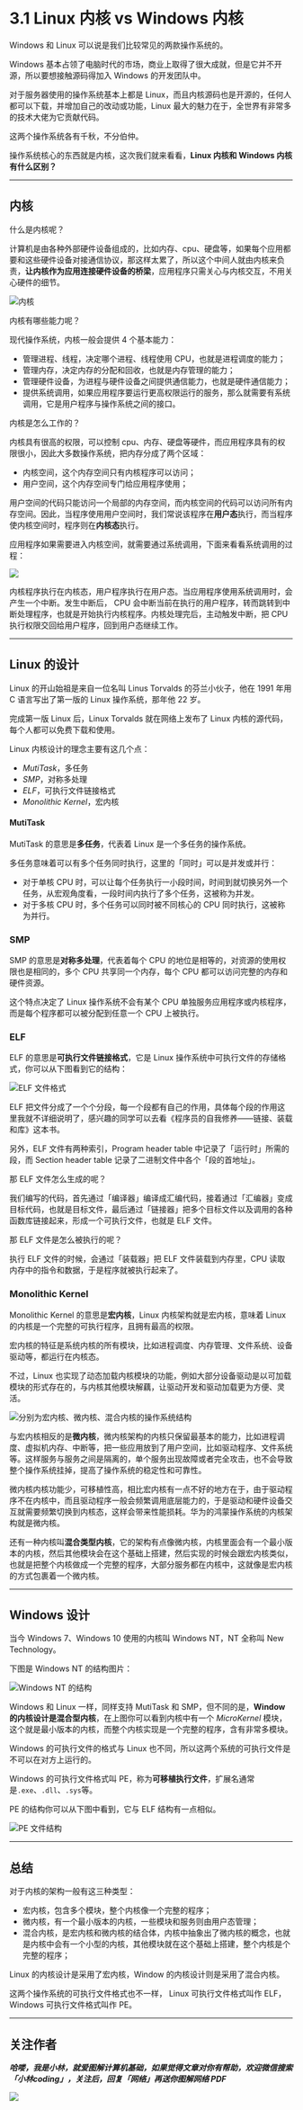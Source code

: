 # 3.1 Linux 内核 vs Windows 内核

Windows 和 Linux 可以说是我们比较常见的两款操作系统的。

Windows 基本占领了电脑时代的市场，商业上取得了很大成就，但是它并不开源，所以要想接触源码得加入 Windows 的开发团队中。

对于服务器使用的操作系统基本上都是 Linux，而且内核源码也是开源的，任何人都可以下载，并增加自己的改动或功能，Linux 最大的魅力在于，全世界有非常多的技术大佬为它贡献代码。

这两个操作系统各有千秋，不分伯仲。

操作系统核心的东西就是内核，这次我们就来看看，**Linux 内核和 Windows 内核有什么区别？**

---

## 内核

什么是内核呢？

计算机是由各种外部硬件设备组成的，比如内存、cpu、硬盘等，如果每个应用都要和这些硬件设备对接通信协议，那这样太累了，所以这个中间人就由内核来负责，**让内核作为应用连接硬件设备的桥梁**，应用程序只需关心与内核交互，不用关心硬件的细节。

![内核](https://cdn.jsdelivr.net/gh/xiaolincoder/ImageHost4@main/操作系统/内核/Kernel_Layout.png)


内核有哪些能力呢？

现代操作系统，内核一般会提供 4 个基本能力：

- 管理进程、线程，决定哪个进程、线程使用 CPU，也就是进程调度的能力；
- 管理内存，决定内存的分配和回收，也就是内存管理的能力；
- 管理硬件设备，为进程与硬件设备之间提供通信能力，也就是硬件通信能力；
- 提供系统调用，如果应用程序要运行更高权限运行的服务，那么就需要有系统调用，它是用户程序与操作系统之间的接口。


内核是怎么工作的？

内核具有很高的权限，可以控制 cpu、内存、硬盘等硬件，而应用程序具有的权限很小，因此大多数操作系统，把内存分成了两个区域：

- 内核空间，这个内存空间只有内核程序可以访问；
- 用户空间，这个内存空间专门给应用程序使用；

用户空间的代码只能访问一个局部的内存空间，而内核空间的代码可以访问所有内存空间。因此，当程序使用用户空间时，我们常说该程序在**用户态**执行，而当程序使内核空间时，程序则在**内核态**执行。


应用程序如果需要进入内核空间，就需要通过系统调用，下面来看看系统调用的过程：

![](https://cdn.jsdelivr.net/gh/xiaolincoder/ImageHost4@main/操作系统/内核/systemcall.png)

内核程序执行在内核态，用户程序执行在用户态。当应用程序使用系统调用时，会产生一个中断。发生中断后， CPU 会中断当前在执行的用户程序，转而跳转到中断处理程序，也就是开始执行内核程序。内核处理完后，主动触发中断，把 CPU 执行权限交回给用户程序，回到用户态继续工作。


---

## Linux 的设计

Linux 的开山始祖是来自一位名叫 Linus Torvalds 的芬兰小伙子，他在 1991 年用 C 语言写出了第一版的 Linux 操作系统，那年他 22 岁。

完成第一版 Linux 后，Linux Torvalds 就在网络上发布了 Linux 内核的源代码，每个人都可以免费下载和使用。


Linux 内核设计的理念主要有这几个点：

- *MutiTask*，多任务
- *SMP*，对称多处理
- *ELF*，可执行文件链接格式
- *Monolithic Kernel*，宏内核

####  MutiTask

MutiTask 的意思是**多任务**，代表着 Linux 是一个多任务的操作系统。

多任务意味着可以有多个任务同时执行，这里的「同时」可以是并发或并行：

- 对于单核 CPU 时，可以让每个任务执行一小段时间，时间到就切换另外一个任务，从宏观角度看，一段时间内执行了多个任务，这被称为并发。
- 对于多核 CPU 时，多个任务可以同时被不同核心的 CPU 同时执行，这被称为并行。

### SMP


SMP 的意思是**对称多处理**，代表着每个 CPU 的地位是相等的，对资源的使用权限也是相同的，多个 CPU 共享同一个内存，每个 CPU 都可以访问完整的内存和硬件资源。

这个特点决定了 Linux 操作系统不会有某个 CPU 单独服务应用程序或内核程序，而是每个程序都可以被分配到任意一个 CPU 上被执行。

### ELF

ELF 的意思是**可执行文件链接格式**，它是 Linux 操作系统中可执行文件的存储格式，你可以从下图看到它的结构：


![ELF 文件格式](https://cdn.jsdelivr.net/gh/xiaolincoder/ImageHost4@main/操作系统/内核/Elf.png)


ELF 把文件分成了一个个分段，每一个段都有自己的作用，具体每个段的作用这里我就不详细说明了，感兴趣的同学可以去看《程序员的自我修养——链接、装载和库》这本书。

另外，ELF 文件有两种索引，Program header table 中记录了「运行时」所需的段，而 Section header table 记录了二进制文件中各个「段的首地址」。

那 ELF 文件怎么生成的呢？

我们编写的代码，首先通过「编译器」编译成汇编代码，接着通过「汇编器」变成目标代码，也就是目标文件，最后通过「链接器」把多个目标文件以及调用的各种函数库链接起来，形成一个可执行文件，也就是 ELF 文件。

那 ELF 文件是怎么被执行的呢？

执行 ELF 文件的时候，会通过「装载器」把 ELF 文件装载到内存里，CPU 读取内存中的指令和数据，于是程序就被执行起来了。


### Monolithic Kernel

Monolithic Kernel 的意思是**宏内核**，Linux 内核架构就是宏内核，意味着 Linux 的内核是一个完整的可执行程序，且拥有最高的权限。


宏内核的特征是系统内核的所有模块，比如进程调度、内存管理、文件系统、设备驱动等，都运行在内核态。

不过，Linux 也实现了动态加载内核模块的功能，例如大部分设备驱动是以可加载模块的形式存在的，与内核其他模块解藕，让驱动开发和驱动加载更为方便、灵活。


![分别为宏内核、微内核、混合内核的操作系统结构](https://cdn.jsdelivr.net/gh/xiaolincoder/ImageHost4@main/操作系统/内核/OS-structure2.png)

与宏内核相反的是**微内核**，微内核架构的内核只保留最基本的能力，比如进程调度、虚拟机内存、中断等，把一些应用放到了用户空间，比如驱动程序、文件系统等。这样服务与服务之间是隔离的，单个服务出现故障或者完全攻击，也不会导致整个操作系统挂掉，提高了操作系统的稳定性和可靠性。 

微内核内核功能少，可移植性高，相比宏内核有一点不好的地方在于，由于驱动程序不在内核中，而且驱动程序一般会频繁调用底层能力的，于是驱动和硬件设备交互就需要频繁切换到内核态，这样会带来性能损耗。华为的鸿蒙操作系统的内核架构就是微内核。


还有一种内核叫**混合类型内核**，它的架构有点像微内核，内核里面会有一个最小版本的内核，然后其他模块会在这个基础上搭建，然后实现的时候会跟宏内核类似，也就是把整个内核做成一个完整的程序，大部分服务都在内核中，这就像是宏内核的方式包裹着一个微内核。

---

## Windows 设计


当今 Windows 7、Windows 10 使用的内核叫 Windows NT，NT 全称叫 New Technology。

下图是 Windows NT 的结构图片：

![Windows NT 的结构](https://cdn.jsdelivr.net/gh/xiaolincoder/ImageHost4@main/操作系统/内核/windowNT.png)

Windows 和 Linux 一样，同样支持 MutiTask 和 SMP，但不同的是，**Window 的内核设计是混合型内核**，在上图你可以看到内核中有一个 *MicroKernel* 模块，这个就是最小版本的内核，而整个内核实现是一个完整的程序，含有非常多模块。

Windows 的可执行文件的格式与 Linux 也不同，所以这两个系统的可执行文件是不可以在对方上运行的。

Windows 的可执行文件格式叫 PE，称为**可移植执行文件**，扩展名通常是`.exe`、`.dll`、`.sys`等。

PE 的结构你可以从下图中看到，它与 ELF 结构有一点相似。

![PE 文件结构](https://cdn.jsdelivr.net/gh/xiaolincoder/ImageHost4@main/操作系统/内核/pe.png)

---

## 总结

对于内核的架构一般有这三种类型：

- 宏内核，包含多个模块，整个内核像一个完整的程序；
- 微内核，有一个最小版本的内核，一些模块和服务则由用户态管理；
- 混合内核，是宏内核和微内核的结合体，内核中抽象出了微内核的概念，也就是内核中会有一个小型的内核，其他模块就在这个基础上搭建，整个内核是个完整的程序；

Linux 的内核设计是采用了宏内核，Window 的内核设计则是采用了混合内核。

这两个操作系统的可执行文件格式也不一样， Linux 可执行文件格式叫作 ELF，Windows 可执行文件格式叫作 PE。

---

## 关注作者

***哈喽，我是小林，就爱图解计算机基础，如果觉得文章对你有帮助，欢迎微信搜索「小林coding」，关注后，回复「网络」再送你图解网络 PDF***

![](https://cdn.jsdelivr.net/gh/xiaolincoder/ImageHost3@main/其他/公众号介绍.png)